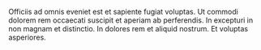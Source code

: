 Officiis ad omnis eveniet est et sapiente fugiat voluptas. Ut commodi dolorem rem occaecati suscipit et aperiam ab perferendis. In excepturi in non magnam et distinctio. In dolores rem et aliquid nostrum. Et voluptas asperiores.
